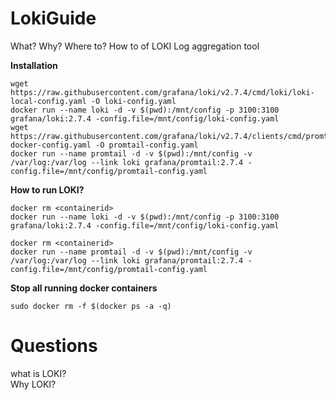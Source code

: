# LokiGuide
What? Why? Where to? How to of LOKI Log aggregation tool

**Installation**
```
wget https://raw.githubusercontent.com/grafana/loki/v2.7.4/cmd/loki/loki-local-config.yaml -O loki-config.yaml
docker run --name loki -d -v $(pwd):/mnt/config -p 3100:3100 grafana/loki:2.7.4 -config.file=/mnt/config/loki-config.yaml
wget https://raw.githubusercontent.com/grafana/loki/v2.7.4/clients/cmd/promtail/promtail-docker-config.yaml -O promtail-config.yaml
docker run --name promtail -d -v $(pwd):/mnt/config -v /var/log:/var/log --link loki grafana/promtail:2.7.4 -config.file=/mnt/config/promtail-config.yaml
```

**How to run LOKI?**
```
docker rm <containerid>
docker run --name loki -d -v $(pwd):/mnt/config -p 3100:3100 grafana/loki:2.7.4 -config.file=/mnt/config/loki-config.yaml

docker rm <containerid>
docker run --name promtail -d -v $(pwd):/mnt/config -v /var/log:/var/log --link loki grafana/promtail:2.7.4 -config.file=/mnt/config/promtail-config.yaml
```

**Stop all running docker containers**
```
sudo docker rm -f $(docker ps -a -q)
```

# Questions
what is LOKI?\
Why LOKI?
